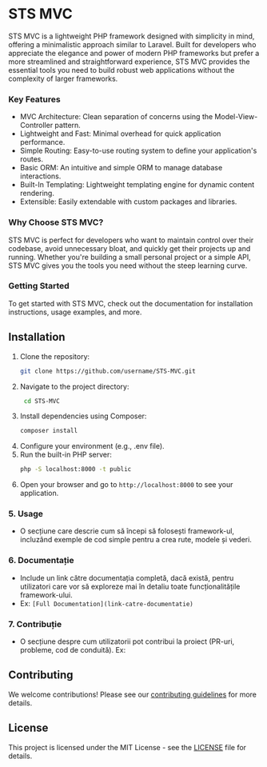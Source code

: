 # STS MVC
STS MVC is a lightweight PHP framework designed with simplicity in mind, offering a minimalistic approach similar to Laravel. Built for developers who appreciate the elegance and power of modern PHP frameworks but prefer a more streamlined and straightforward experience, STS MVC provides the essential tools you need to build robust web applications without the complexity of larger frameworks.

### Key Features
 - MVC Architecture: Clean separation of concerns using the Model-View-Controller pattern.
 - Lightweight and Fast: Minimal overhead for quick application performance.
 - Simple Routing: Easy-to-use routing system to define your application's routes.
 - Basic ORM: An intuitive and simple ORM to manage database interactions.
 - Built-In Templating: Lightweight templating engine for dynamic content rendering.
 - Extensible: Easily extendable with custom packages and libraries.


### Why Choose STS MVC?
STS MVC is perfect for developers who want to maintain control over their codebase, avoid unnecessary bloat, and quickly get their projects up and running. Whether you're building a small personal project or a simple API, STS MVC gives you the tools you need without the steep learning curve.

### Getting Started
To get started with STS MVC, check out the documentation for installation instructions, usage examples, and more.


## Installation

1. Clone the repository:
   ```bash
   git clone https://github.com/username/STS-MVC.git
   ```
2. Navigate to the project directory:
   ```bash
    cd STS-MVC
   ```
4. Install dependencies using Composer:
   ```bash
   composer install
    ```
6. Configure your environment (e.g., .env file).
7. Run the built-in PHP server:
   ```bash
   php -S localhost:8000 -t public
   ``` 
9. Open your browser and go to `http://localhost:8000` to see your application.

### 5. **Usage**
   - O secțiune care descrie cum să începi să folosești framework-ul, incluzând exemple de cod simple pentru a crea rute, modele și vederi.

### 6. **Documentație**
   - Include un link către documentația completă, dacă există, pentru utilizatori care vor să exploreze mai în detaliu toate funcționalitățile framework-ului.
   - Ex: `[Full Documentation](link-catre-documentatie)`

### 7. **Contribuție**
   - O secțiune despre cum utilizatorii pot contribui la proiect (PR-uri, probleme, cod de conduită). Ex:

## Contributing

We welcome contributions! Please see our [contributing guidelines](link-catre-contribuitie) for more details.


## License

This project is licensed under the MIT License - see the [LICENSE](link-catre-licenta) file for details.

